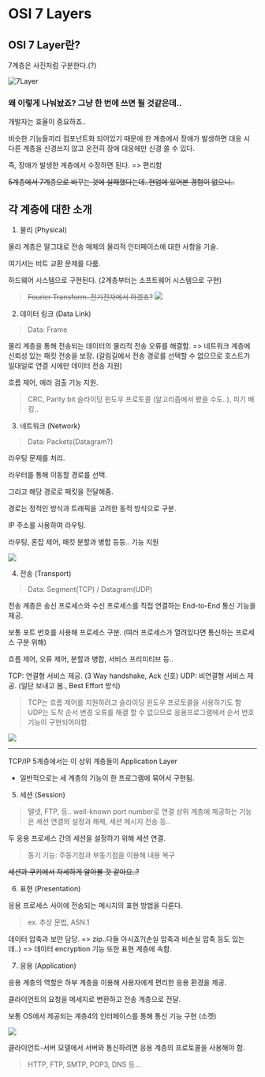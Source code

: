 # OSI 7 Layers


## OSI 7 Layer란?

7계층은 사진처럼 구분한다.(?)

![7Layer](http://wiki.hash.kr/images/7/71/OSI_7_계층.jpg)

### 왜 이렇게 나눠놨죠? 그냥 한 번에 쓰면 될 것같은데..

개발자는 효율이 중요하죠..

비슷한 기능들끼리 컴포넌트화 되어있기 때문에 한 계층에서 장애가 발생하면
대응 시 다른 계층을 신경쓰지 않고 온전히 장애 대응에만 신경 쓸 수 있다.

즉, 장애가 발생한 계층에서 수정하면 된다. => 편리함

~~5계층에서 7계층으로 바꾸는 것에 실패했다는데..현업에 있어본 경험이 없으니..~~

## 각 계층에 대한 소개

1. 물리 (Physical)

물리 계층은 말그대로 전송 매체의 물리적 인터페이스에 대한 사항을 기술.

여기서는 비트 교환 문제를 다룸.

하드웨어 시스템으로 구현된다. (2계층부터는 소프트웨어 시스템으로 구현)
> ~~Fourier Transform..전기전자에서 하겠죠?~~
![](https://raw.githubusercontent.com/angeloyeo/angeloyeo.github.io/master/pics/2019-07-07-CTFT/pic1.png)

2. 데이터 링크 (Data Link)
> Data: Frame

물리 계층을 통해 전송되는 데이터의 물리적 전송 오류를 해결함.
=> 네트워크 계층에 신뢰성 있는 패킷 전송을 보장.
(갈림길에서 전송 경로를 선택할 수 없으므로 호스트가 일대일로 연결 시에만 데이터 전송 지원)

흐름 제어, 에러 검출 기능 지원.
> CRC, Parity bit
> 슬라이딩 윈도우 프로토콜 (알고리즘에서 봤을 수도..), 피기 배킹..

3. 네트워크 (Network)
> Data: Packets(Datagram?)

라우팅 문제를 처리.

라우터를 통해 이동할 경로를 선택.

그리고 해당 경로로 패킷을 전달해줌.

경로는 정적인 방식과 트래픽을 고려한 동적 방식으로 구분.

IP 주소를 사용하여 라우팅.

라우팅, 혼잡 제어, 패킷 분할과 병합 등등.. 기능 지원

![](https://2.bp.blogspot.com/-HRi64imuP9M/V5axFei6SSI/AAAAAAAAAaY/HUclv6l3o50Y6dlt6_a5b9zl3u3-pzkkQCLcB/s1600/2.PNG)

4. 전송 (Transport)
> Data: Segment(TCP) / Datagram(UDP)

전송 계층은 송신 프로세스와 수신 프로세스를 직접 연결하는 End-to-End 통신 기능을 제공.

보통 포트 번호를 사용해 프로세스 구분. (여러 프로세스가 열려있다면 통신하는 프로세스 구분 위해)

흐름 제어, 오류 제어, 분할과 병합, 서비스 프리미티브 등..

TCP: 연결형 서비스 제공. (3 Way handshake, Ack 신호)
UDP: 비연결형 서비스 제공. (일단 보내고 봄., Best Effort 방식)
> TCP는 흐름 제어를 지원하려고 슬라이딩 윈도우 프로토콜을 사용하기도 함
> UDP는 도착 순서 변경 오류를 해결 할 수 없으므로 응용프로그램에서 순서 번호 기능이 구현되어야함.

![](https://blog.kakaocdn.net/dn/d2UbXC/btqzsVExN5l/lx9RkndbNduxK9qk78wLK1/img.jpg)

***

TCP/IP 5계층에서는 이 상위 계층들이 Application Layer
- 일반적으로는 세 계층의 기능이 한 프로그램에 묶어서 구현됨.

5. 세션 (Session)
> 텔넷, FTP, 등.. well-known port number로 연결
상위 계층에 제공하는 기능은 세션 연결의 설정과 해제, 세션 메시지 전송 등..

두 응용 프로세스 간의 세션을 설정하기 위해 세션 연결.
> 동기 기능: 주동기점과 부동기점을 이용해 내용 복구

~~세션과 쿠키에서 자세하게 알아볼 것 같아요..?~~

6. 표현 (Presentation)

응용 프로세스 사이에 전송되는 메시지의 표현 방법을 다룬다.
> ex. 추상 문법, ASN.1

데이터 압축과 보안 담당.
=> zip..다들 아시죠?(손실 압축과 비손실 압축 등도 있는데..)
=> 데이터 encryption 기능 또한 표현 계층에 속함.

7. 응용 (Application)

응용 계층의 역할은 하부 계층을 이용해 사용자에게 편리한 응용 환경을 제공.

클라이언트의 요청을 메세지로 변환하고 전송 계층으로 전달.

보통 OS에서 제공되는 계층4의 인터페이스를 통해 통신 기능 구현 (소켓)

![](https://on1ystar.github.io/public/img/socket/socket-1-2.png)

클라이언트-서버 모델에서 서버와 통신하려면 응용 계층의 프로토콜을 사용해야 함.
> HTTP, FTP, SMTP, POP3, DNS 등...
